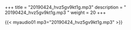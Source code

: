 +++
title = "20190424_hvz5gv9kt1g.mp3"
description = " 20190424_hvz5gv9kt1g.mp3 "
weight = 20
+++

{{< myaudio01 mp3="20190424_hvz5gv9kt1g.mp3" >}}

